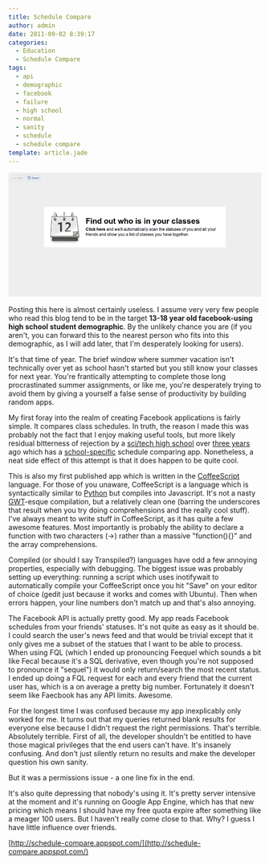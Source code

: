 ```yaml
---
title: Schedule Compare
author: admin
date: 2011-09-02 8:39:17
categories:
  - Education
  - Schedule Compare
tags: 
  - api
  - demographic
  - facebook
  - failure
  - high school
  - normal
  - sanity
  - schedule
  - schedule compare
template: article.jade
---
```


[![](Schedule-Compare1.png "Schedule Compare")](Schedule-Compare1.png)

Posting this here is almost certainly useless. I assume very very few people who read this blog tend to be in the target **13-18 year old facebook-using high school student demographic**. By the unlikely chance you are (if you aren't, you can forward this to the nearest person who fits into this demographic, as I will add later, that I'm desperately looking for users).

It's that time of year. The brief window where summer vacation isn't technically over yet as school hasn't started but you still know your classes for next year. You're frantically attempting to complete those long procrastinated summer assignments, or like me, you're desperately trying to avoid them by giving a yourself a false sense of productivity by building random apps.

My first foray into the realm of creating Facebook applications is fairly simple. It compares class schedules. In truth, the reason I made this was probably not the fact that I enjoy making useful tools, but more likely residual bitterness of rejection by a [sci/tech high school](http://tjhsst.edu/) over [three years](2009/01/i-fail/) ago which has a [school-specific](http://jeffsweb.net/scheduler/) schedule comparing app. Nonetheless, a neat side effect of this attempt is that it does happen to be quite cool.

This is also my first published app which is written in the [CoffeeScript](http://jashkenas.github.com/coffee-script/) language. For those of you unaware, CoffeeScript is a language which is syntactically similar to [Python](http://python.org/) but compiles into Javascript. It's not a nasty [GWT](http://code.google.com/webtoolkit/)-esque compilation, but a relatively clean one (barring the underscores that result when you try doing comprehensions and the really cool stuff). I've always meant to write stuff in CoffeeScript, as it has quite a few awesome features. Most importantly is probably the ability to declare a function with two characters (-&gt;) rather than a massive "function(){}" and the array comprehensions.

Compiled (or should I say Transpiled?) languages have odd a few annoying properties, especially with debugging. The biggest issue was probably setting up everything: running a script which uses inotifywait to automatically compile your CoffeeScript once you hit "Save" on your editor of choice (gedit just because it works and comes with Ubuntu). Then when errors happen, your line numbers don't match up and that's also annoying.

The Facebook API is actually pretty good. My app reads Facebook schedules from your friends' statuses. It's not quite as easy as it should be. I could search the user's news feed and that would be trivial except that it only gives me a subset of the statues that I want to be able to process. When using FQL (which I ended up pronouncing Feequel which sounds a bit like Fecal because it's a SQL derivative, even though you're not supposed to pronounce it "sequel") it would only return/search the most recent status. I ended up doing a FQL request for each and every friend that the current user has, which is a on average a pretty big number. Fortunately it doesn't seem like Faecbook has any API limits. Awesome.

For the longest time I was confused because my app inexplicably only worked for me. It turns out that my queries returned blank results for everyone else because I didn't request the right permissions. That's terrible. Absolutely terrible. First of all, the developer shouldn't be entitled to have those magical privileges that the end users can't have. It's insanely confusing. And don't just silently return no results and make the developer question his own sanity.

But it was a permissions issue - a one line fix in the end.

It's also quite depressing that nobody's using it. It's pretty server intensive at the moment and it's running on Google App Engine, which has that new pricing which means I should have my free quota expire after something like a meager 100 users. But I haven't really come close to that. Why? I guess I have little influence over friends.

[http://schedule-compare.appspot.com/](http://schedule-compare.appspot.com/)

